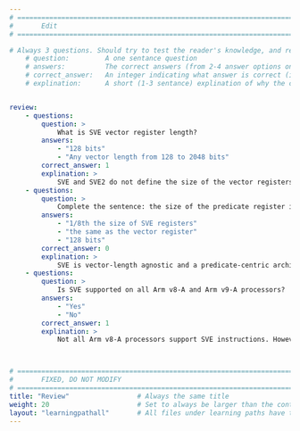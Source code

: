 ```yaml
---
# ================================================================================
#       Edit
# ================================================================================

# Always 3 questions. Should try to test the reader's knowledge, and reinforce the key points you want them to remember.
    # question:         A one sentance question
    # answers:          The correct answers (from 2-4 answer options only). Should be surrounded by quotes.
    # correct_answer:   An integer indicating what answer is correct (index starts from 0)
    # explination:      A short (1-3 sentance) explination of why the correct answer is correct. Can add aditional context if desired


review:
    - questions:
        question: >
            What is SVE vector register length?
        answers:
            - "128 bits"
            - "Any vector length from 128 to 2048 bits"
        correct_answer: 1                     
        explination: >
            SVE and SVE2 do not define the size of the vector registers, but constrains it to a range of possible values, from a minimum of 128 bits up to a maximum of 2048 in 128-bit wide units.
    - questions:
        question: >
            Complete the sentence: the size of the predicate register is...
        answers:
            - "1/8th the size of SVE registers"
            - "the same as the vector register"
            - "128 bits"
        correct_answer: 0                     
        explination: >
            SVE is vector-length agnostic and a predicate-centric architecture with vector registers and predicate registers. Predicate registers are 1/8th the size of SVE registers (1 bit/byte). 
    - questions:
        question: >
            Is SVE supported on all Arm v8-A and Arm v9-A processors?
        answers:
            - "Yes"
            - "No"
        correct_answer: 1                     
        explination: >
            Not all Arm v8-A processors support SVE instructions. However, they can still run SVE applications using the Arm Instruction Emulator. Armv9-A builds on SVE with the SVE2 extension.



# ================================================================================
#       FIXED, DO NOT MODIFY
# ================================================================================
title: "Review"                 # Always the same title
weight: 20                      # Set to always be larger than the content in this path
layout: "learningpathall"       # All files under learning paths have this same wrapper
---
```


